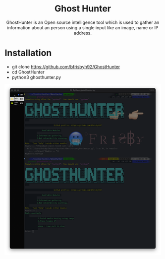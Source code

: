 <h1 align="center">Ghost Hunter</h1>

<p align="center">
GhostHunter is an Open source intelligence tool which is used to gather an information about an person using a single input like an image, name or IP address.
</p>

# Installation

- git clone https://github.com/bfrisbyh92/GhostHunter
- cd GhostHunter
- python3 ghosthunter.py

![image](./public/ghosthunter1.png)
